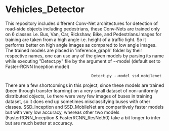 # Vehicles_Detector 
This repository includes different Conv-Net architectures for detection of road-side objects including pedestrians, 
these Conv-Nets are trained only on 6 classes i.e. Bus, Van, Car, Rickshaw, Bike, and Pedestrians.Images for training are taken 
from a high angle i.e. height of a traffic light. So it performs better on high angle images as compared to low angle images.
The trained models are placed in 'inference_graph' folder by their respective names, one can use any of the given models by parsing 
its name while executing "Detect.py" file by the argument of --model (default set to Faster-RCNN Inception model)
                                               
                                          Detect.py --model ssd_mobilenet

There are a few shortcomings in this project, since these models are trained (been through transfer learning) on a very small dataset of non-uniformly distributed objects, i.e there were very few images of buses in training dataset, so it does end up sometimes misclassifying buses with other classes.
SSD_Inception and SSD_MobileNet are comparitively faster models but with very low accuracy, whereas other two models (FasterRCNN_Inception & FasterRCNN_ResNet50) take a bit longer to infer but are much better at accuracy.
